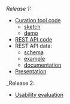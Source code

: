 _Release 1:_
* [Curation tool code](https://github.com/Institute-Web-Science-and-Technologies/OKB/tree/okbcclient/okbc-client)
  + [sketch](https://drive.google.com/open?id=0B9kmg3xTFciWSnVNdzBoMURwTEk)
  + [demo](https://userpages.uni-koblenz.de/~abaier/selection.html)
* [REST API code](https://github.com/Institute-Web-Science-and-Technologies/OKB/tree/master/okbc-rest)
* REST API data: 
  + [schema](https://github.com/Institute-Web-Science-and-Technologies/OKB/blob/master/okbc-rest/doc/schema_getEventById.json)
  + [example](https://drive.google.com/open?id=0B1FZK44gKEEVSkNmQjJpaWdmR2c)
  + [documentation](https://drive.google.com/open?id=19CcSp6uH5qOuMMyjxFah2Jm2macwgJKXZTedbkj8ei0)
* [Presentation](https://drive.google.com/open?id=1aXGZ596n_QrRRDXETIBvZp3R9_FX2n7EmttT5M00vyk)

_Release 2:
* [Usability evaluation](https://drive.google.com/open?id=14u145Tt886PoKbxWpVemSL2o-hoAHKkYw49MPOjVHrU)
